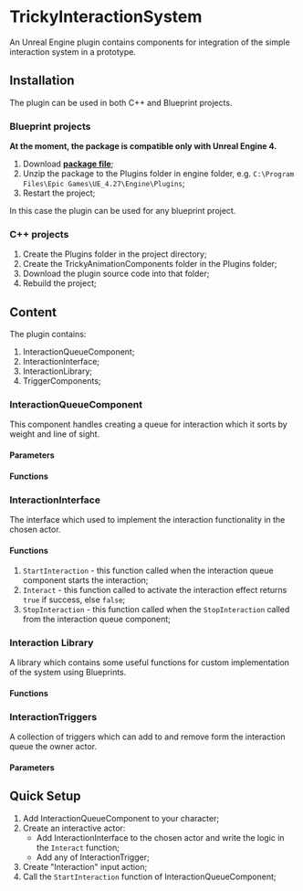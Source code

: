 # TrickyInteractionSystem

An Unreal Engine plugin contains components for integration of the simple interaction system in a prototype.

## Installation

The plugin can be used in both C++ and Blueprint projects.

### Blueprint projects

**At the moment, the package is compatible only with Unreal Engine 4.**

1. Download [**package file**](https://github.com/TrickyFatCat/TrickyInteractionSystem/releases/tag/v1.0);
2. Unzip the package to the Plugins folder in engine folder, e.g. `C:\Program Files\Epic Games\UE_4.27\Engine\Plugins`;
3. Restart the project;

In this case the plugin can be used for any blueprint project.

### C++ projects

1. Create the Plugins folder in the project directory;
2. Create the TrickyAnimationComponents folder in the Plugins folder;
3. Download the plugin source code into that folder;
4. Rebuild the project;

## Content

The plugin contains:

1. InteractionQueueComponent;
2. InteractionInterface;
3. InteractionLibrary;
4. TriggerComponents;

### InteractionQueueComponent

This component handles creating a queue for interaction which it sorts by weight and line of sight.

#### Parameters

#### Functions

### InteractionInterface

The interface which used to implement the interaction functionality in the chosen actor.

#### Functions

1. `StartInteraction` - this function called when the interaction queue component starts the interaction;
2. `Interact` - this function called to activate the interaction effect returns `true` if success, else `false`;
3. `StopInteraction` - this function called when the `StopInteraction` called from the interaction queue component;

### Interaction Library

A library which contains some useful functions for custom implementation of the system using Blueprints.

#### Functions

### InteractionTriggers

A collection of triggers which can add to and remove form the interaction queue the owner actor.

#### Parameters

## Quick Setup

1. Add InteractionQueueComponent to your character;
2. Create an interactive actor:
   * Add InteractionInterface to the chosen actor and write the logic in the `Interact` function;
   * Add any of InteractionTrigger;
3. Create "Interaction" input action;
4. Call the `StartInteraction` function of InteractionQueueComponent;
